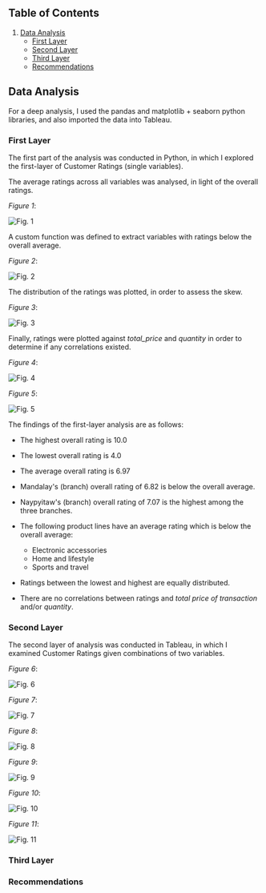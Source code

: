 ## Table of Contents
1. [Data Analysis](https://github.com/meehadjawwad/Supermarket-Sales#data-analysis)
   * [First Layer](https://github.com/meehadjawwad/Supermarket-Sales/blob/master/analysis.md#first-layer)
   * [Second Layer](https://github.com/meehadjawwad/Supermarket-Sales/blob/master/analysis.md#second-layer)
   * [Third Layer](https://github.com/meehadjawwad/Supermarket-Sales/blob/master/analysis.md#third-layer)
   * [Recommendations](https://github.com/meehadjawwad/Supermarket-Sales/blob/master/analysis.md#recommendations)

## Data Analysis
For a deep analysis, I used the pandas and matplotlib + seaborn python libraries, and also imported the data into Tableau.

### First Layer
The first part of the analysis was conducted in Python, in which I explored the first-layer of Customer Ratings (single variables).

The average ratings across all variables was analysed, in light of the overall ratings.

_Figure 1_:

![Fig. 1](https://github.com/meehadjawwad/Supermarket-Sales/blob/master/screenshots/rating_analysis_1.png)

A custom function was defined to extract variables with ratings below the overall average.

_Figure 2_:

![Fig. 2](https://github.com/meehadjawwad/Supermarket-Sales/blob/master/screenshots/rating_analysis_2.png)

The distribution of the ratings was plotted, in order to assess the skew.

_Figure 3_:

![Fig. 3](https://github.com/meehadjawwad/Supermarket-Sales/blob/master/screenshots/ratings_distplot.png)

Finally, ratings were plotted against _total_price_ and _quantity_ in order to determine if any correlations existed.

_Figure 4_:

![Fig. 4](https://github.com/meehadjawwad/Supermarket-Sales/blob/master/screenshots/price_x_rating.png)

_Figure 5_:

![Fig. 5](https://github.com/meehadjawwad/Supermarket-Sales/blob/master/screenshots/quantity_x_rating.png)

The findings of the first-layer analysis are as follows:

- The highest overall rating is 10.0
- The lowest overall rating is 4.0
- The average overall rating is 6.97

- Mandalay's (branch) overall rating of 6.82 is below the overall average.
- Naypyitaw's (branch) overall rating of 7.07 is the highest among the three branches.

- The following product lines have an average rating which is below the overall average:
   - Electronic accessories
   - Home and lifestyle
   - Sports and travel

- Ratings between the lowest and highest are equally distributed.

- There are no correlations between ratings and _total price of transaction_ and/or _quantity_.

### Second Layer
The second layer of analysis was conducted in Tableau, in which I examined Customer Ratings given combinations of two variables.

_Figure 6_:

![Fig. 6](https://github.com/meehadjawwad/Supermarket-Sales/blob/master/screenshots/gender_city.png)

_Figure 7_:

![Fig. 7](https://github.com/meehadjawwad/Supermarket-Sales/blob/master/screenshots/product_city.png)

_Figure 8_:

![Fig. 8](https://github.com/meehadjawwad/Supermarket-Sales/blob/master/screenshots/payment_city.png)

_Figure 9_:

![Fig. 9](https://github.com/meehadjawwad/Supermarket-Sales/blob/master/screenshots/gender_product.png)

_Figure 10_:

![Fig. 10](https://github.com/meehadjawwad/Supermarket-Sales/blob/master/screenshots/payment_product.png)

_Figure 11_:

![Fig. 11](https://github.com/meehadjawwad/Supermarket-Sales/blob/master/screenshots/gender_payment.png)

### Third Layer


### Recommendations
